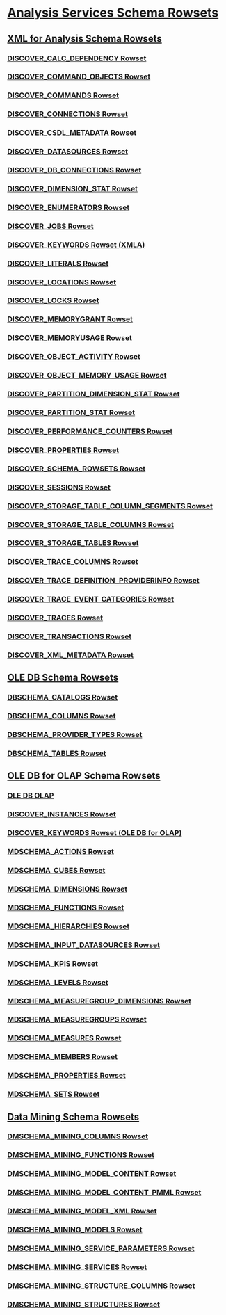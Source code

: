 # [Analysis Services Schema Rowsets](analysis-services-schema-rowsets.md)

## [XML for Analysis Schema Rowsets](xml/xml-for-analysis-schema-rowsets.md)
### [DISCOVER_CALC_DEPENDENCY Rowset](xml/discover-calc-dependency-rowset.md)
### [DISCOVER_COMMAND_OBJECTS Rowset](xml/discover-command-objects-rowset.md)
### [DISCOVER_COMMANDS Rowset](xml/discover-commands-rowset.md)
### [DISCOVER_CONNECTIONS Rowset](xml/discover-connections-rowset.md)
### [DISCOVER_CSDL_METADATA Rowset](xml/discover-csdl-metadata-rowset.md)
### [DISCOVER_DATASOURCES Rowset](xml/discover-datasources-rowset.md)
### [DISCOVER_DB_CONNECTIONS Rowset](xml/discover-db-connections-rowset.md)
### [DISCOVER_DIMENSION_STAT Rowset](xml/discover-dimension-stat-rowset.md)
### [DISCOVER_ENUMERATORS Rowset](xml/discover-enumerators-rowset.md)
### [DISCOVER_JOBS Rowset](xml/discover-jobs-rowset.md)
### [DISCOVER_KEYWORDS Rowset (XMLA)](xml/discover-keywords-rowset-xmla.md)
### [DISCOVER_LITERALS Rowset](xml/discover-literals-rowset.md)
### [DISCOVER_LOCATIONS Rowset](xml/discover-locations-rowset.md)
### [DISCOVER_LOCKS Rowset](xml/discover-locks-rowset.md)
### [DISCOVER_MEMORYGRANT Rowset](xml/discover-memorygrant-rowset.md)
### [DISCOVER_MEMORYUSAGE Rowset](xml/discover-memoryusage-rowset.md)
### [DISCOVER_OBJECT_ACTIVITY Rowset](xml/discover-object-activity-rowset.md)
### [DISCOVER_OBJECT_MEMORY_USAGE Rowset](xml/discover-object-memory-usage-rowset.md)
### [DISCOVER_PARTITION_DIMENSION_STAT Rowset](xml/discover-partition-dimension-stat-rowset.md)
### [DISCOVER_PARTITION_STAT Rowset](xml/discover-partition-stat-rowset.md)
### [DISCOVER_PERFORMANCE_COUNTERS Rowset](xml/discover-performance-counters-rowset.md)
### [DISCOVER_PROPERTIES Rowset](xml/discover-properties-rowset.md)
### [DISCOVER_SCHEMA_ROWSETS Rowset](xml/discover-schema-rowsets-rowset.md)
### [DISCOVER_SESSIONS Rowset](xml/discover-sessions-rowset.md)
### [DISCOVER_STORAGE_TABLE_COLUMN_SEGMENTS Rowset](xml/discover-storage-table-column-segments-rowset.md)
### [DISCOVER_STORAGE_TABLE_COLUMNS Rowset](xml/discover-storage-table-columns-rowset.md)
### [DISCOVER_STORAGE_TABLES Rowset](xml/discover-storage-tables-rowset.md)
### [DISCOVER_TRACE_COLUMNS Rowset](xml/discover-trace-columns-rowset.md)
### [DISCOVER_TRACE_DEFINITION_PROVIDERINFO Rowset](xml/discover-trace-definition-providerinfo-rowset.md)
### [DISCOVER_TRACE_EVENT_CATEGORIES Rowset](xml/discover-trace-event-categories-rowset.md)
### [DISCOVER_TRACES Rowset](xml/discover-traces-rowset.md)
### [DISCOVER_TRANSACTIONS Rowset](xml/discover-transactions-rowset.md)
### [DISCOVER_XML_METADATA Rowset](xml/discover-xml-metadata-rowset.md)

## [OLE DB Schema Rowsets](ole-db/ole-db-schema-rowsets.md)
### [DBSCHEMA_CATALOGS Rowset](ole-db/dbschema-catalogs-rowset.md)
### [DBSCHEMA_COLUMNS Rowset](ole-db/dbschema-columns-rowset.md)
### [DBSCHEMA_PROVIDER_TYPES Rowset](ole-db/dbschema-provider-types-rowset.md)
### [DBSCHEMA_TABLES Rowset](ole-db/dbschema-tables-rowset.md)

## [OLE DB for OLAP Schema Rowsets](ole-db-olap/ole-db-for-olap-schema-rowsets.md)
### [OLE DB OLAP](ole-db-olap/discover-instances-rowset.md)
### [DISCOVER_INSTANCES Rowset](ole-db-olap/discover-instances-rowset.md)
### [DISCOVER_KEYWORDS Rowset (OLE DB for OLAP)](ole-db-olap/discover-keywords-rowset-ole-db-for-olap.md)
### [MDSCHEMA_ACTIONS Rowset](ole-db-olap/mdschema-actions-rowset.md)
### [MDSCHEMA_CUBES Rowset](ole-db-olap/mdschema-cubes-rowset.md)
### [MDSCHEMA_DIMENSIONS Rowset](ole-db-olap/mdschema-dimensions-rowset.md)
### [MDSCHEMA_FUNCTIONS Rowset](ole-db-olap/mdschema-functions-rowset.md)
### [MDSCHEMA_HIERARCHIES Rowset](ole-db-olap/mdschema-hierarchies-rowset.md)
### [MDSCHEMA_INPUT_DATASOURCES Rowset](ole-db-olap/mdschema-input-datasources-rowset.md)
### [MDSCHEMA_KPIS Rowset](ole-db-olap/mdschema-kpis-rowset.md)
### [MDSCHEMA_LEVELS Rowset](ole-db-olap/mdschema-levels-rowset.md)
### [MDSCHEMA_MEASUREGROUP_DIMENSIONS Rowset](ole-db-olap/mdschema-measuregroup-dimensions-rowset.md)
### [MDSCHEMA_MEASUREGROUPS Rowset](ole-db-olap/mdschema-measuregroups-rowset.md)
### [MDSCHEMA_MEASURES Rowset](ole-db-olap/mdschema-measures-rowset.md)
### [MDSCHEMA_MEMBERS Rowset](ole-db-olap/mdschema-members-rowset.md)
### [MDSCHEMA_PROPERTIES Rowset](ole-db-olap/mdschema-properties-rowset.md)
### [MDSCHEMA_SETS Rowset](ole-db-olap/mdschema-sets-rowset.md)

## [Data Mining Schema Rowsets](data-mining/data-mining-schema-rowsets.md)
### [DMSCHEMA_MINING_COLUMNS Rowset](data-mining/dmschema-mining-columns-rowset.md)
### [DMSCHEMA_MINING_FUNCTIONS Rowset](data-mining/dmschema-mining-functions-rowset.md)
### [DMSCHEMA_MINING_MODEL_CONTENT Rowset](data-mining/dmschema-mining-model-content-rowset.md)
### [DMSCHEMA_MINING_MODEL_CONTENT_PMML Rowset](data-mining/dmschema-mining-model-content-pmml-rowset.md)
### [DMSCHEMA_MINING_MODEL_XML Rowset](data-mining/dmschema-mining-model-xml-rowset.md)
### [DMSCHEMA_MINING_MODELS Rowset](data-mining/dmschema-mining-models-rowset.md)
### [DMSCHEMA_MINING_SERVICE_PARAMETERS Rowset](data-mining/dmschema-mining-service-parameters-rowset.md)
### [DMSCHEMA_MINING_SERVICES Rowset](data-mining/dmschema-mining-services-rowset.md)
### [DMSCHEMA_MINING_STRUCTURE_COLUMNS Rowset](data-mining/dmschema-mining-structure-columns-rowset.md)
### [DMSCHEMA_MINING_STRUCTURES Rowset](data-mining/dmschema-mining-structures-rowset.md)
